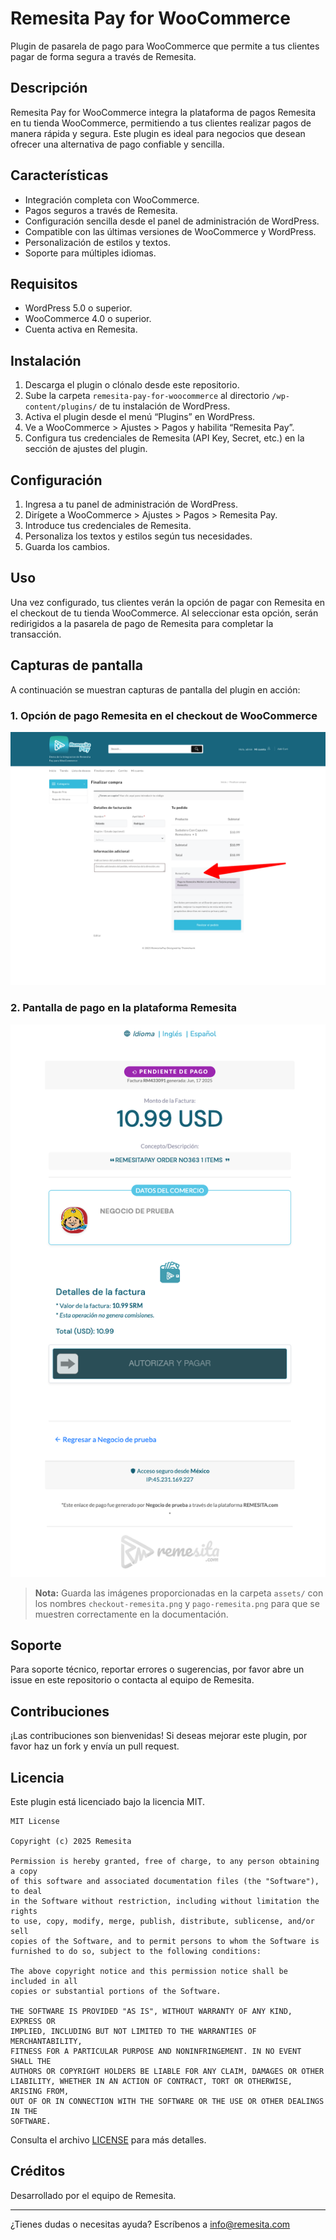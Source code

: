 # Remesita Pay for WooCommerce

Plugin de pasarela de pago para WooCommerce que permite a tus clientes pagar de forma segura a través de Remesita.

## Descripción

Remesita Pay for WooCommerce integra la plataforma de pagos Remesita en tu tienda WooCommerce, permitiendo a tus clientes realizar pagos de manera rápida y segura. Este plugin es ideal para negocios que desean ofrecer una alternativa de pago confiable y sencilla.

## Características

- Integración completa con WooCommerce.
- Pagos seguros a través de Remesita.
- Configuración sencilla desde el panel de administración de WordPress.
- Compatible con las últimas versiones de WooCommerce y WordPress.
- Personalización de estilos y textos.
- Soporte para múltiples idiomas.

## Requisitos

- WordPress 5.0 o superior.
- WooCommerce 4.0 o superior.
- Cuenta activa en Remesita.

## Instalación

1. Descarga el plugin o clónalo desde este repositorio.
2. Sube la carpeta `remesita-pay-for-woocommerce` al directorio `/wp-content/plugins/` de tu instalación de WordPress.
3. Activa el plugin desde el menú “Plugins” en WordPress.
4. Ve a WooCommerce > Ajustes > Pagos y habilita “Remesita Pay”.
5. Configura tus credenciales de Remesita (API Key, Secret, etc.) en la sección de ajustes del plugin.

## Configuración

1. Ingresa a tu panel de administración de WordPress.
2. Dirígete a WooCommerce > Ajustes > Pagos > Remesita Pay.
3. Introduce tus credenciales de Remesita.
4. Personaliza los textos y estilos según tus necesidades.
5. Guarda los cambios.

## Uso

Una vez configurado, tus clientes verán la opción de pagar con Remesita en el checkout de tu tienda WooCommerce. Al seleccionar esta opción, serán redirigidos a la pasarela de pago de Remesita para completar la transacción.

## Capturas de pantalla

A continuación se muestran capturas de pantalla del plugin en acción:

### 1. Opción de pago Remesita en el checkout de WooCommerce

![Checkout Remesita Pay](assets/checkout-remesita.png)

### 2. Pantalla de pago en la plataforma Remesita

![Pago Remesita](assets/redirect-gateway.png)

> **Nota:** Guarda las imágenes proporcionadas en la carpeta `assets/` con los nombres `checkout-remesita.png` y `pago-remesita.png` para que se muestren correctamente en la documentación.

## Soporte

Para soporte técnico, reportar errores o sugerencias, por favor abre un issue en este repositorio o contacta al equipo de Remesita.

## Contribuciones

¡Las contribuciones son bienvenidas! Si deseas mejorar este plugin, por favor haz un fork y envía un pull request.

## Licencia

Este plugin está licenciado bajo la licencia MIT.

```
MIT License

Copyright (c) 2025 Remesita

Permission is hereby granted, free of charge, to any person obtaining a copy
of this software and associated documentation files (the "Software"), to deal
in the Software without restriction, including without limitation the rights
to use, copy, modify, merge, publish, distribute, sublicense, and/or sell
copies of the Software, and to permit persons to whom the Software is
furnished to do so, subject to the following conditions:

The above copyright notice and this permission notice shall be included in all
copies or substantial portions of the Software.

THE SOFTWARE IS PROVIDED "AS IS", WITHOUT WARRANTY OF ANY KIND, EXPRESS OR
IMPLIED, INCLUDING BUT NOT LIMITED TO THE WARRANTIES OF MERCHANTABILITY,
FITNESS FOR A PARTICULAR PURPOSE AND NONINFRINGEMENT. IN NO EVENT SHALL THE
AUTHORS OR COPYRIGHT HOLDERS BE LIABLE FOR ANY CLAIM, DAMAGES OR OTHER
LIABILITY, WHETHER IN AN ACTION OF CONTRACT, TORT OR OTHERWISE, ARISING FROM,
OUT OF OR IN CONNECTION WITH THE SOFTWARE OR THE USE OR OTHER DEALINGS IN THE
SOFTWARE.
```

Consulta el archivo [LICENSE](LICENSE) para más detalles.

## Créditos

Desarrollado por el equipo de Remesita.

---
¿Tienes dudas o necesitas ayuda? Escríbenos a info@remesita.com
